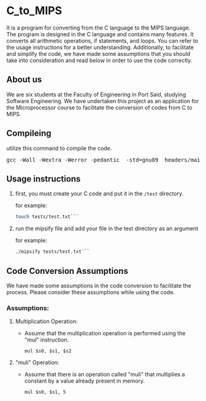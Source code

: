 # C_to_MIPS

It is a program for converting from the C language to the MIPS language. The program is designed in the C language and contains many features. It converts all arithmetic operations, if statements, and loops. You can refer to the usage instructions for a better understanding. Additionally, to facilitate and simplify the code, we have made some assumptions that you should take into consideration and read below in order to use the code correctly.

## About us

We are six students at the Faculty of Engineering in Port Said, studying Software Engineering. We have undertaken this project as an application for the Microprocessor course to facilitate the conversion of codes from C to MIPS.

## Compileing
utilize this command to compile the code.
<pre>
gcc -Wall -Wextra -Werror -pedantic  -std=gnu89  headers/main.h  \*.c  -o mipsify -g
</pre>

## Usage instructions

1. first, you must create your C code and put it in the `/test` directory.

     for example:
    ```bash
    touch tests/test.txt```
2. run the mipsify file and add your file in the test directory as an argument

    for example:
    ```bash
    ./mipsify tests/test.txt```

## Code Conversion Assumptions

We have made some assumptions in the code conversion to facilitate the process. Please consider these assumptions while using the code.

### Assumptions:

1. Multiplication Operation:
   - Assume that the multiplication operation is performed using the "mul" instruction.
     ```assembly
     mul $s0, $s1, $s2
     ```

2. "muli" Operation:
   - Assume that there is an operation called "muli" that multiplies a constant by a value already present in memory.
     ```assembly
     mul $s0, $s1, 5
     ```
